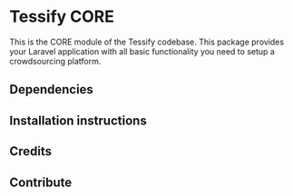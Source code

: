 # Tessify CORE

This is the CORE module of the Tessify codebase. This package provides your Laravel application with all basic functionality you need to setup a crowdsourcing platform.

## Dependencies

## Installation instructions

## Credits

## Contribute
